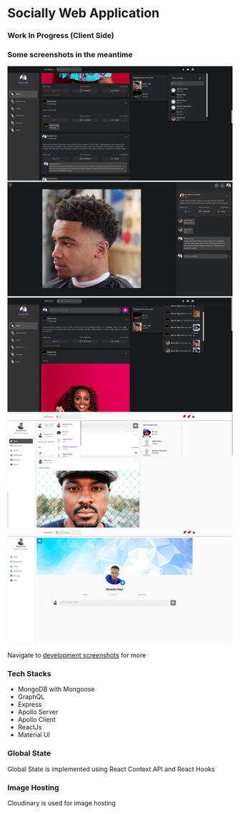 # Socially Web Application

### Work In Progress (Client Side)
### Some screenshots in the meantime

<img src="https://github.com/Ricardo-Paul/socially/blob/client/development%20screenshots/S%5BUPDATE%5D_HOME.png" />

<img src="https://github.com/Ricardo-Paul/socially/blob/client/development%20screenshots/S%5BUPDATE%5D_PREVIEW.png" />

<img src="https://github.com/Ricardo-Paul/socially/blob/client/development%20screenshots/S%5BUPDATE%5D_HOME2.png" />

<img src="https://github.com/Ricardo-Paul/socially/blob/client/development%20screenshots/socially%20-%20search.png" />

<img src="https://github.com/Ricardo-Paul/socially/blob/client/development%20screenshots/socially%20-%20profile%20page.png" />

Navigate to [development screenshots](https://github.com/Ricardo-Paul/socially/tree/client/development%20screenshots) for more

### Tech Stacks

- MongoDB with Mongoose
- GraphQL
- Express
- Apollo Server
- Apollo Client
- ReactJs 
- Material UI

### Global State
Global State is implemented using React Context API and React Hooks

### Image Hosting
Cloudinary is used for image hosting